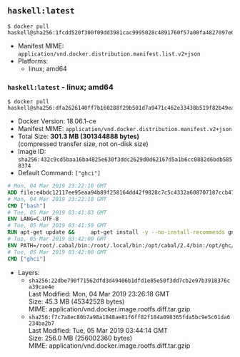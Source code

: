 ## `haskell:latest`

```console
$ docker pull haskell@sha256:1fcdd520f300f09dd3981cac9995028c4891760f57a00fa4827097e0fe09250d
```

-	Manifest MIME: `application/vnd.docker.distribution.manifest.list.v2+json`
-	Platforms:
	-	linux; amd64

### `haskell:latest` - linux; amd64

```console
$ docker pull haskell@sha256:dfa2626140ff7b160288f29b501d7a9471c462e33438b519f82b49eac9c8cff9
```

-	Docker Version: 18.06.1-ce
-	Manifest MIME: `application/vnd.docker.distribution.manifest.v2+json`
-	Total Size: **301.3 MB (301344888 bytes)**  
	(compressed transfer size, not on-disk size)
-	Image ID: `sha256:432c9cd5baa16ba4825e630f3ddc2629d0d62167d5a1b6cc0882d6bdb5858374`
-	Default Command: `["ghci"]`

```dockerfile
# Mon, 04 Mar 2019 23:22:10 GMT
ADD file:e4bdc12117ee95eaa94b89f258164dd42f9828c7c5c4332a608707187ccb470a in / 
# Mon, 04 Mar 2019 23:22:10 GMT
CMD ["bash"]
# Tue, 05 Mar 2019 03:41:03 GMT
ENV LANG=C.UTF-8
# Tue, 05 Mar 2019 03:41:59 GMT
RUN apt-get update &&     apt-get install -y --no-install-recommends gnupg ca-certificates dirmngr curl git &&     echo 'deb http://downloads.haskell.org/debian stretch main' > /etc/apt/sources.list.d/ghc.list &&     apt-key adv --keyserver keyserver.ubuntu.com --recv-keys BA3CBA3FFE22B574 &&     apt-get update &&     apt-get install -y --no-install-recommends ghc-8.6.3 cabal-install-2.4         zlib1g-dev libtinfo-dev libsqlite3-dev g++ netbase xz-utils make &&     curl -fSL https://github.com/commercialhaskell/stack/releases/download/v1.9.1/stack-1.9.1-linux-x86_64.tar.gz -o stack.tar.gz &&     curl -fSL https://github.com/commercialhaskell/stack/releases/download/v1.9.1/stack-1.9.1-linux-x86_64.tar.gz.asc -o stack.tar.gz.asc &&     export GNUPGHOME="$(mktemp -d)" &&     gpg --batch --keyserver ha.pool.sks-keyservers.net --recv-keys C5705533DA4F78D8664B5DC0575159689BEFB442 &&     gpg --batch --verify stack.tar.gz.asc stack.tar.gz &&     tar -xf stack.tar.gz -C /usr/local/bin --strip-components=1 &&     /usr/local/bin/stack config set system-ghc --global true &&     /usr/local/bin/stack config set install-ghc --global false &&     rm -rf "$GNUPGHOME" /var/lib/apt/lists/* /stack.tar.gz.asc /stack.tar.gz
# Tue, 05 Mar 2019 03:42:00 GMT
ENV PATH=/root/.cabal/bin:/root/.local/bin:/opt/cabal/2.4/bin:/opt/ghc/8.6.3/bin:/usr/local/sbin:/usr/local/bin:/usr/sbin:/usr/bin:/sbin:/bin
# Tue, 05 Mar 2019 03:42:00 GMT
CMD ["ghci"]
```

-	Layers:
	-	`sha256:22dbe790f71562dfd3d49406b1dfd1e85e50f3dd7cb2e97b3918376ca39cae4e`  
		Last Modified: Mon, 04 Mar 2019 23:26:18 GMT  
		Size: 45.3 MB (45342528 bytes)  
		MIME: application/vnd.docker.image.rootfs.diff.tar.gzip
	-	`sha256:f7c7a8ec80b7a98a1848ae81f6ff82f184a098365fda5bc9e5c01da6234ba2b7`  
		Last Modified: Tue, 05 Mar 2019 03:44:14 GMT  
		Size: 256.0 MB (256002360 bytes)  
		MIME: application/vnd.docker.image.rootfs.diff.tar.gzip
